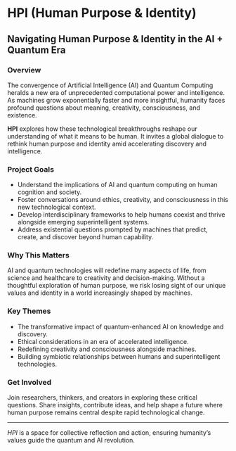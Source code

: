 # HPI (Human Purpose & Identity)

## Navigating Human Purpose & Identity in the AI + Quantum Era

### Overview

The convergence of Artificial Intelligence (AI) and Quantum Computing heralds a new era of unprecedented computational power and intelligence. As machines grow exponentially faster and more insightful, humanity faces profound questions about meaning, creativity, consciousness, and existence.

**HPI** explores how these technological breakthroughs reshape our understanding of what it means to be human. It invites a global dialogue to rethink human purpose and identity amid accelerating discovery and intelligence.

### Project Goals

- Understand the implications of AI and quantum computing on human cognition and society.
- Foster conversations around ethics, creativity, and consciousness in this new technological context.
- Develop interdisciplinary frameworks to help humans coexist and thrive alongside emerging superintelligent systems.
- Address existential questions prompted by machines that predict, create, and discover beyond human capability.

### Why This Matters

AI and quantum technologies will redefine many aspects of life, from science and healthcare to creativity and decision-making. Without a thoughtful exploration of human purpose, we risk losing sight of our unique values and identity in a world increasingly shaped by machines.

### Key Themes

- The transformative impact of quantum-enhanced AI on knowledge and discovery.
- Ethical considerations in an era of accelerated intelligence.
- Redefining creativity and consciousness alongside machines.
- Building symbiotic relationships between humans and superintelligent technologies.

### Get Involved

Join researchers, thinkers, and creators in exploring these critical questions. Share insights, contribute ideas, and help shape a future where human purpose remains central despite rapid technological change.

---

*HPI* is a space for collective reflection and action, ensuring humanity’s values guide the quantum and AI revolution.


